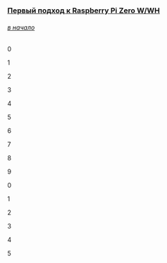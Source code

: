 
### [Первый подход к Raspberry Pi Zero W/WH](RaspberryPiZeroW/RaspberryPiZeroW.md)


###### [в начало](#)

0

1

2

3

4

5

6

7

8

9

0

1

2

3

4

5




